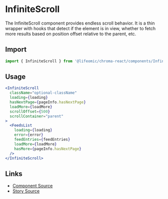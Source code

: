 # InfiniteScroll

The InfiniteScroll component provides endless scroll behavior. It is a thin
wrapper with hooks that detect if the element is in view, whether to fetch more
results based on position offset relative to the parent, etc.

<!-- STORY -->

## Import

```js
import { InfiniteScroll } from '@lifeomic/chroma-react/components/InfiniteScroll';
```

## Usage

```jsx
<InfiniteScroll
  className="optional-className"
  loading={loading}
  hasNextPage={pageInfo.hasNextPage}
  loadMore={loadMore}
  scrollOffset={500}
  scrollContainer="parent"
>
  <FeedsList
    loading={loading}
    error={error}
    feedEntries={feedEntries}
    loadMore={loadMore}
    hasMore={pageInfo.hasNextPage}
  />
</InfiniteScroll>
```

## Links

- [Component Source](https://github.com/lifeomic/chroma-react/blob/master/src/components/InfiniteScroll/InfiniteScroll.tsx)
- [Story Source](https://github.com/lifeomic/chroma-react/blob/master/stories/components/InfiniteScroll/InfiniteScroll.stories.tsx)

